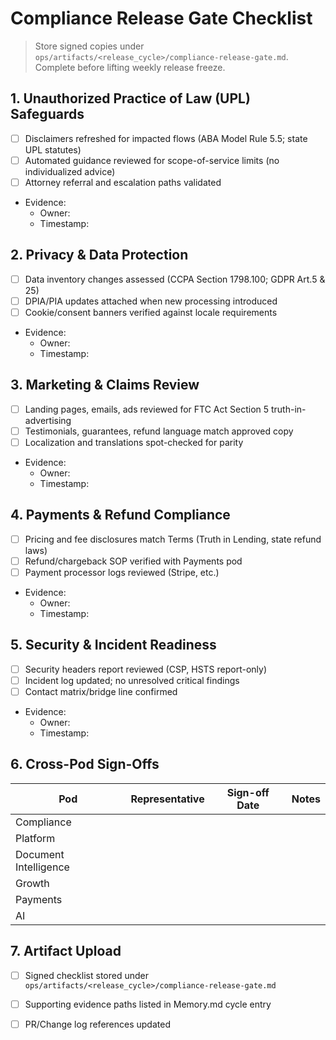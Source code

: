 # Compliance Release Gate Checklist

> Store signed copies under `ops/artifacts/<release_cycle>/compliance-release-gate.md`. Complete before lifting weekly release freeze.

## 1. Unauthorized Practice of Law (UPL) Safeguards
- [ ] Disclaimers refreshed for impacted flows (ABA Model Rule 5.5; state UPL statutes)
- [ ] Automated guidance reviewed for scope-of-service limits (no individualized advice)
- [ ] Attorney referral and escalation paths validated
- Evidence:
  - Owner:
  - Timestamp:

## 2. Privacy & Data Protection
- [ ] Data inventory changes assessed (CCPA Section 1798.100; GDPR Art.5 & 25)
- [ ] DPIA/PIA updates attached when new processing introduced
- [ ] Cookie/consent banners verified against locale requirements
- Evidence:
  - Owner:
  - Timestamp:

## 3. Marketing & Claims Review
- [ ] Landing pages, emails, ads reviewed for FTC Act Section 5 truth-in-advertising
- [ ] Testimonials, guarantees, refund language match approved copy
- [ ] Localization and translations spot-checked for parity
- Evidence:
  - Owner:
  - Timestamp:

## 4. Payments & Refund Compliance
- [ ] Pricing and fee disclosures match Terms (Truth in Lending, state refund laws)
- [ ] Refund/chargeback SOP verified with Payments pod
- [ ] Payment processor logs reviewed (Stripe, etc.)
- Evidence:
  - Owner:
  - Timestamp:

## 5. Security & Incident Readiness
- [ ] Security headers report reviewed (CSP, HSTS report-only)
- [ ] Incident log updated; no unresolved critical findings
- [ ] Contact matrix/bridge line confirmed
- Evidence:
  - Owner:
  - Timestamp:

## 6. Cross-Pod Sign-Offs
| Pod | Representative | Sign-off Date | Notes |
| --- | --- | --- | --- |
| Compliance |  |  |  |
| Platform |  |  |  |
| Document Intelligence |  |  |  |
| Growth |  |  |  |
| Payments |  |  |  |
| AI |  |  |  |

## 7. Artifact Upload
- [ ] Signed checklist stored under `ops/artifacts/<release_cycle>/compliance-release-gate.md`
- [ ] Supporting evidence paths listed in Memory.md cycle entry
- [ ] PR/Change log references updated


